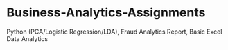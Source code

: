 # Business-Analytics-Assignments
Python (PCA/Logistic Regression/LDA), Fraud Analytics Report, Basic Excel Data Analytics
